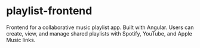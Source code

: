 # playlist-frontend
Frontend for a collaborative music playlist app. Built with Angular. Users can create, view, and manage shared playlists with Spotify, YouTube, and Apple Music links.
